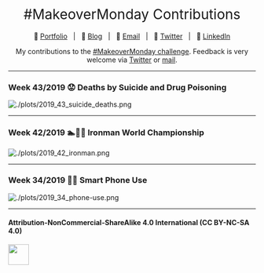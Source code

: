 <h1 style="font-weight:normal" align="center">
  &nbsp;#MakeoverMonday Contributions&nbsp;
</h1>
<div align="center">

:loudspeaker: [Portfolio][Portfolio]&nbsp;&nbsp;&nbsp;|&nbsp;&nbsp;&nbsp;:link: [Blog][Blog]&nbsp;&nbsp;&nbsp;|&nbsp;&nbsp;&nbsp;:e-mail: [Email][Email]&nbsp;&nbsp;&nbsp;|&nbsp;&nbsp;&nbsp;:speech_balloon: [Twitter][Twitter]&nbsp;&nbsp;&nbsp;|&nbsp;&nbsp;&nbsp;:necktie: [LinkedIn][LinkedIn]

</div>

<!--
Quick Link
-->

[Twitter]:https://twitter.com/CedScherer
[LinkedIn]:https://www.linkedin.com/in/cedricpscherer/
[Email]:mailto:info@data-vizard.com
[Blog]:https://cedricscherer.netlify.com/
[Portfolio]:https://data-vizard.com/

<div align="center">

My contributions to the [#MakeoverMonday challenge](http://www.makeovermonday.co.uk/).
Feedback is very welcome via [Twitter](https://twitter.com/cedscherer) or [mail](mailto:cedricphilippscherer@gmail.com).

</div>

***

### Week 43/2019 ⁠😟 Deaths by Suicide and Drug Poisoning

![./plots/2019_43_suicide_deaths.png](https://raw.githubusercontent.com/Z3tt/MakeOverMonday/master/plots/2019_43_suicide_deaths.png)
***

### Week 42/2019 🏊🚴🏃 Ironman World Championship
![./plots/2019_42_ironman.png](https://raw.githubusercontent.com/Z3tt/MakeOverMonday/master/plots/2019_42_ironman.png)

***

### Week 34/2019 ⁠📱📴 Smart Phone Use
![./plots/2019_34_phone-use.png](https://raw.githubusercontent.com/Z3tt/MakeOverMonday/master/plots/2019_34_phone-use.png)

***

#### Attribution-NonCommercial-ShareAlike 4.0 International (CC BY-NC-SA 4.0)
<div style="width:300px; height:200px">
<img src=https://camo.githubusercontent.com/00f7814990f36f84c5ea74cba887385d8a2f36be/68747470733a2f2f646f63732e636c6f7564706f7373652e636f6d2f696d616765732f63632d62792d6e632d73612e706e67 alt="" height="42">
</div>
